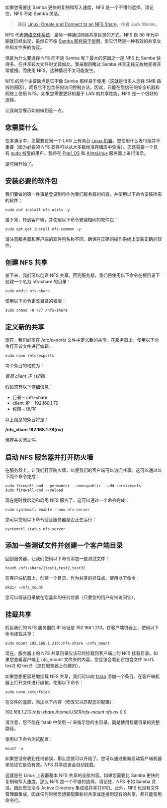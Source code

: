 
<!--
title: Linux：创建和连接NFS共享
cover: https://cdn.thenewstack.io/media/2024/07/ecabf01c-cornelius-ventures-ak81vc-kcf4-unsplash-linux.jpg
-->

如果您需要比 Samba 更快的复制和写入速度，NFS 是一个不错的选择。请记住，NFS 不如 Samba 灵活。

> 译自 [Linux: Create and Connect to an NFS Share](https://thenewstack.io/linux-create-and-connect-to-an-nfs-share/)，作者 Jack Wallen。

NFS 代表[网络文件系统](https://www.techtarget.com/searchenterprisedesktop/definition/Network-File-System)，是另一种通过网络共享目录的方式。NFS 自 80 年代中期就已经出现，虽然它不像 [Samba 那样易于使用](https://thenewstack.io/create-a-samba-share-and-use-from-in-a-docker-container/)，但它仍然是一种有效的共享文件和文件夹的协议。

但是为什么要选择 NFS 而不是 Samba 呢？最大的原因之一是 NFS 比 Samba 快得多。在共享较大文件时尤其如此。我亲眼目睹过 Samba 共享无缘无故地变得非常缓慢。而使用 NFS，这种情况不太可能发生。

NFS 的两个主要缺点是它不像 Samba 那样易于使用（这就是很多人选择 SMB 路线的原因），而且它不包含任何访问控制方法。因此，只能在您信任的安全机器和网络上使用 NFS。如果您需要更好的基于 LAN 的共享性能，NFS 是一个很好的选择。

让我向您展示如何做到这一点。

## 您需要什么

在本演示中，您需要在同一个 LAN 上有两台 [Linux 机器](https://thenewstack.io/linux-server-operating-systems-red-hat-enterprise-linux-and-beyond/)。您使用什么发行版并不重要（因为必要的 NFS 软件可以从大多数标准存储库中获得）。您还需要一个具有 [sudo 权限](https://thenewstack.io/linux-understand-sudo-to-rule-your-server/)的用户。我将在 [Pop!_OS](https://pop.system76.com/) 和 [AlmaLinux](https://thenewstack.io/almalinux-your-enterprise-linux-ticket-to-freedom/) 服务器上进行演示。

是时候开始了。

## 安装必要的软件包

我们要做的第一件事是登录到将作为我们服务器的机器，并使用以下命令安装所需的软件：

```
sudo dnf install nfs-utils -y
```

接下来，转到客户端，并使用以下命令安装相同的软件包：

```
sudo apt-get install nfs-common -y
```

请注意服务器和客户端的软件包名称不同。确保在正确的操作系统上安装正确的软件。

## 创建 NFS 共享

接下来，我们可以创建 NFS 共享。回到服务器，我们将使用以下命令在根目录下创建一个名为 nfs-share 的目录：

```
sudo mkdir nfs-share
```

使用以下命令更改目录的权限：

```
sudo chmod -R 777 /nfs-share
```

## 定义新的共享

现在，我们必须在 */etc/exports* 文件中定义新的共享。在服务器上，使用以下命令打开该文件进行编辑：

```
sudo nano /etc/exports
```

每个条目的格式为：

*目录 client_IP (权限)*

假设您有以下详细信息：

* 目录 – /nfs-share
* client_IP – 192.168.1.79
* 权限 – 读/写

以上信息的条目将是：

**/nfs_share 192.168.1.79(rw)**

保存并关闭文件。

## 启动 NFS 服务器并打开防火墙

在服务器上，让我们打开防火墙，以便我们的客户端可以访问共享。这可以通过以下两个命令完成：

```
sudo firewall-cmd --permanent --zone=public --add-service=nfs
sudo firewall-cmd --reload
```

现在是时候启动和启用 NFS 服务了，这可以通过一个命令完成：

```
sudo systemctl enable --now nfs-server
```

您可以使用以下命令验证服务器是否正在运行：

```
systemctl status nfs-server
```

## 添加一些测试文件并创建一个客户端目录

回到服务器，让我们使用以下命令添加一些测试文件：

```
touch /nfs-share/{test1,test2,test3}
```

在客户端机器上，创建一个目录，作为共享的挂载点，使用以下命令：

```
mkdir ~/nfs_mount
```

您可以将该目录放在您喜欢的任何位置（只要您的用户有权访问它）。

## 挂载共享

假设我们的 NFS 服务器的 IP 地址是 192.168.1.210。在客户端机器上，使用以下命令挂载共享：

```
sudo mount 192.168.1.210:/nfs-share ~/nfs_mount
```

现在，服务器上的 NFS 共享目录应该已经挂载到客户端上的 NFS 挂载目录。如果您查看客户端上 *nfs_mount* 文件夹的内容，您应该会看到它包含文件 test1、test2 和 test3（您在服务器上创建的）。

如果您想更容易地挂载 NFS 共享，我们可以向 [fstab](https://wiki.archlinux.org/title/Fstab) 添加一个条目。在客户端机器上打开文件进行编辑，使用以下命令：

```
sudo nano /etc/fstab
```

在文件的底部，添加以下内容（修改它以匹配您的配置）：

*192.168.1.210:/nfs-share /home/USER/nfs-mount nfs rw 0 0*

请注意，您不能在 fstab 中使用 ~/ 来指示您的主目录。而是使用挂载目录的完整路径。

使用以下命令测试配置：

```
mount -a
```
如果您没有收到任何错误，那么您就可以开始了。您可以通过重新启动客户端机器来验证它是否有效。NFS 共享应该会自动挂载。

这就是在 Linux 上设置基本 NFS 共享的全部内容。如果您需要比 Samba 更快的复制和写入速度，那么 NFS 是一个不错的选择。请记住，NFS 不如 Samba 灵活，因此您无法与 Active Directory 集成或共享打印机。此外，NFS 也没有文件管理器集成，因此任何时候您想要配置新的共享或连接到现有的共享，都只能使用命令行。
